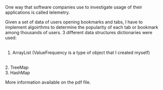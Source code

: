 One way that software companies use to investigate usage of their applications is called telemetry.


Given a set of data of users opening bookmarks and tabs, I have to implement algoirthms to determine the popularity of each tab or bookmark among thousands of users. 
3 different data structures dictionaries were used: <br> <br>
1. ArrayList<ValueFrequency> (ValueFrequency is a type of object that I created myself)
<br>
2. TreeMap<Integer,Integer>
<br>
3. HashMap<Integer,Integer>

More information available on the pdf file.
